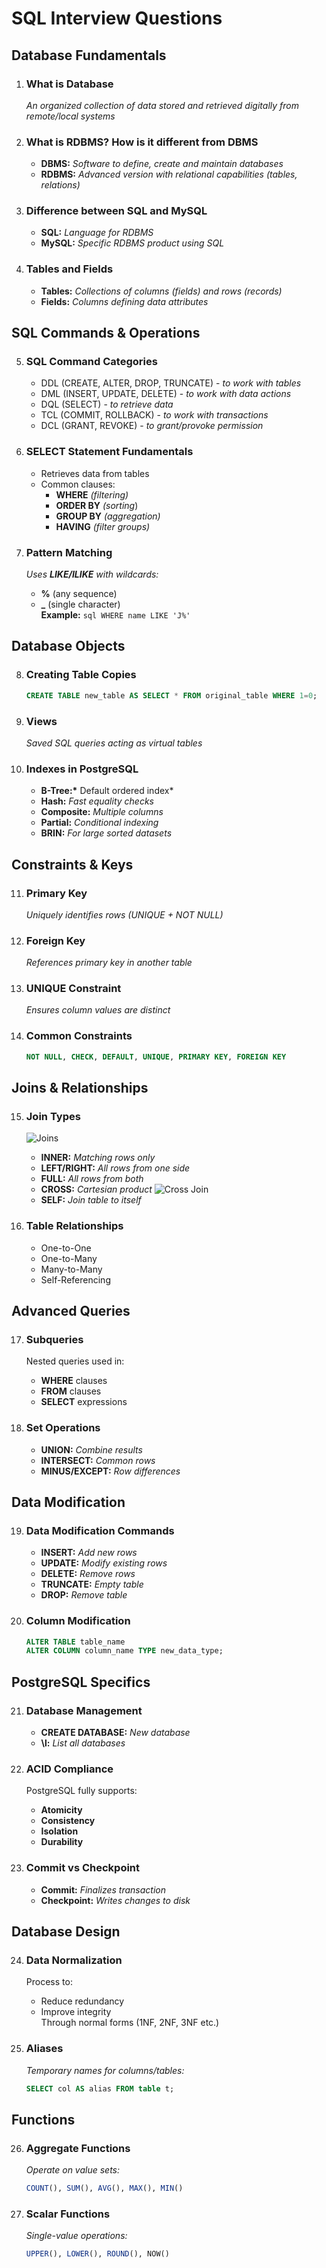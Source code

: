 # SQL Interview Questions

## Database Fundamentals

1. ### **What is Database**

   _An organized collection of data stored and retrieved digitally from
   remote/local systems_

2. ### **What is RDBMS? How is it different from DBMS**

   - **DBMS:** _Software to define, create and maintain databases_
   - **RDBMS:** _Advanced version with relational capabilities (tables,
     relations)_

3. ### **Difference between SQL and MySQL**

   - **SQL:** _Language for RDBMS_
   - **MySQL:** _Specific RDBMS product using SQL_

4. ### **Tables and Fields**
   - **Tables:** _Collections of columns (fields) and rows (records)_
   - **Fields:** _Columns defining data attributes_

## SQL Commands & Operations

5. ### **SQL Command Categories**

   - DDL (CREATE, ALTER, DROP, TRUNCATE) \- _to work with tables_
   - DML (INSERT, UPDATE, DELETE) \- _to work with data actions_
   - DQL (SELECT) \- _to retrieve data_
   - TCL (COMMIT, ROLLBACK) \- _to work with transactions_
   - DCL (GRANT, REVOKE) \- _to grant/provoke permission_

6. ### **SELECT Statement Fundamentals**

   - Retrieves data from tables
   - Common clauses:
     - **WHERE** _(filtering)_
     - **ORDER BY** _(sorting_)
     - **GROUP BY** _(aggregation)_
     - **HAVING** _(filter groups)_

7. ### **Pattern Matching**
   _Uses **LIKE/ILIKE** with wildcards:_
   - **%** (any sequence)
   - **\_** (single character)  
     **Example:** `sql WHERE name LIKE 'J%' `

## Database Objects

8. ### **Creating Table Copies**

   ```sql
   CREATE TABLE new_table AS SELECT * FROM original_table WHERE 1=0;
   ```

9. ### **Views**

   _Saved SQL queries acting as virtual tables_

10. ### **Indexes in PostgreSQL**
    - **B-Tree:\*** Default ordered index\*
    - **Hash:** _Fast equality checks_
    - **Composite:** _Multiple columns_
    - **Partial:** _Conditional indexing_
    - **BRIN:** _For large sorted datasets_

## Constraints & Keys

11. ### **Primary Key**

    _Uniquely identifies rows (UNIQUE + NOT NULL)_

12. ### **Foreign Key**

    _References primary key in another table_

13. ### **UNIQUE Constraint**

    _Ensures column values are distinct_

14. ### **Common Constraints**
    ```sql
    NOT NULL, CHECK, DEFAULT, UNIQUE, PRIMARY KEY, FOREIGN KEY
    ```

## Joins & Relationships

15. ### **Join Types**

    ![Joins](./images/joins.png)

    - **INNER:** _Matching rows only_
    - **LEFT/RIGHT:** _All rows from one side_
    - **FULL:** _All rows from both_
    - **CROSS:** _Cartesian product_ ![Cross Join](./images/cross-join.png)
    - **SELF:** _Join table to itself_

16. ### **Table Relationships**
    - One-to-One
    - One-to-Many
    - Many-to-Many
    - Self-Referencing

## Advanced Queries

17. ### **Subqueries**

    Nested queries used in:

    - **WHERE** clauses
    - **FROM** clauses
    - **SELECT** expressions

18. ### **Set Operations**
    - **UNION:** _Combine results_
    - **INTERSECT:** _Common rows_
    - **MINUS/EXCEPT:** _Row differences_

## Data Modification

19. ### **Data Modification Commands**

    - **INSERT:** _Add new rows_
    - **UPDATE:** _Modify existing rows_
    - **DELETE:** _Remove rows_
    - **TRUNCATE:** _Empty table_
    - **DROP:** _Remove table_

20. ### **Column Modification**
    ```sql
    ALTER TABLE table_name
    ALTER COLUMN column_name TYPE new_data_type;
    ```

## PostgreSQL Specifics

21. ### **Database Management**

    - **CREATE DATABASE:** _New database_
    - **\l:** _List all databases_

22. ### **ACID Compliance**

    PostgreSQL fully supports:

    - **Atomicity**
    - **Consistency**
    - **Isolation**
    - **Durability**

23. ### **Commit vs Checkpoint**
    - **Commit:** _Finalizes transaction_
    - **Checkpoint:** _Writes changes to disk_

## Database Design

24. ### **Data Normalization**

    Process to:

    - Reduce redundancy
    - Improve integrity  
      Through normal forms (1NF, 2NF, 3NF etc.)

25. ### **Aliases**
    _Temporary names for columns/tables:_
    ```sql
    SELECT col AS alias FROM table t;
    ```

## Functions

26. ### **Aggregate Functions**

    _Operate on value sets:_

    ```sql
    COUNT(), SUM(), AVG(), MAX(), MIN()
    ```

27. ### **Scalar Functions**
    _Single-value operations:_
    ```sql
    UPPER(), LOWER(), ROUND(), NOW()
    ```
